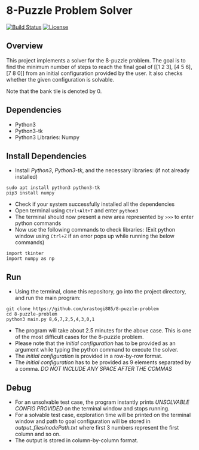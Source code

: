 # 8-Puzzle Problem Solver
[![Build Status](https://travis-ci.org/urastogi885/8-puzzle-problem.svg?branch=master)](https://travis-ci.org/urastogi885/8-puzzle-problem)
[![License](https://img.shields.io/badge/License-BSD%203--Clause-blue.svg)](https://github.com/urastogi885/8-puzzle-problem/blob/master/LICENSE)

## Overview

This project implements a solver for the 8-puzzle problem. The goal is to find the minimum number of steps to reach the
final goal of [[1 2 3], [4 5 6], [7 8 0]] from an initial configuration provided by the user. It also checks whether the
given configuration is solvable.

Note that the bank tile is denoted by 0.

## Dependencies

- Python3
- Python3-tk
- Python3 Libraries: Numpy

## Install Dependencies

- Install *Python3*, *Python3-tk*, and the necessary libraries: (if not already installed)

````
sudo apt install python3 python3-tk
pip3 install numpy
````

- Check if your system successfully installed all the dependencies
- Open terminal using ````Ctrl+Alt+T```` and enter ````python3````
- The terminal should now present a new area represented by ````>>>```` to enter python commands
- Now use the following commands to check libraries: (Exit python window using ````Ctrl+Z```` if an error pops up while 
running the below commands)

````
import tkinter
import numpy as np
````

## Run

- Using the terminal, clone this repository, go into the project directory, and run the main program:

````
git clone https://github.com/urastogi885/8-puzzle-problem
cd 8-puzzle-problem
python3 main.py 8,6,7,2,5,4,3,0,1
````

- The program will take about 2.5 minutes for the above case. This is one of the most difficult cases for the 8-puzzle
problem. 
- Please note that the *initial configuration* has to be provided as an argument while typing the python command to
execute the solver.
- The *initial configuration* is provided in a row-by-row format.
- The *initial configuration* has to be provided as 9 elements separated by a comma. *DO NOT INCLUDE ANY SPACE AFTER THE
COMMAS*

## Debug

- For an unsolvable test case, the program instantly prints *UNSOLVABLE CONFIG PROVIDED* on the terminal window and
stops running.
- For a solvable test case, exploration time will be printed on the terminal window and path to goal configuration
will be stored in *output_files/nodePath.txt* where first 3 numbers represent the first column and so on.
- The output is stored in column-by-column format.
